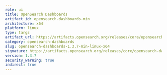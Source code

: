 ```yaml
---
role: ui
title: OpenSearch Dashboards
artifact_id: opensearch-dashboards-min
architecture: x64
platform: linux
type: targz
artifact_url: https://artifacts.opensearch.org/releases/core/opensearch-dashboards/1.3.7/opensearch-dashboards-min-1.3.7-linux-x64.tar.gz
category: opensearch-dashboards
slug: opensearch-dashboards-1.3.7-min-linux-x64
signature: https://artifacts.opensearch.org/releases/core/opensearch-dashboards/1.3.7/opensearch-dashboards-min-1.3.7-linux-x64.tar.gz.sig
version: 1.3.7
security_warning: true
indirect: true
---
```

